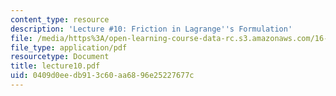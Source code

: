 ```yaml
---
content_type: resource
description: 'Lecture #10: Friction in Lagrange''s Formulation'
file: /media/https%3A/open-learning-course-data-rc.s3.amazonaws.com/16-61-aerospace-dynamics-spring-2003/0409d0eedb913c60aa6896e25227677c_lecture10.pdf
file_type: application/pdf
resourcetype: Document
title: lecture10.pdf
uid: 0409d0ee-db91-3c60-aa68-96e25227677c
---
```

